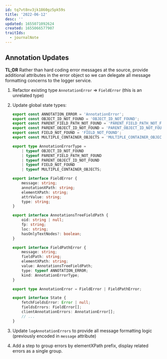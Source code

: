 ```yaml
---
id: tq7vt8nv3jk1860gz5pk59s
title: '2022-06-12'
desc: ''
updated: 1655071092624
created: 1655066577907
traitIds:
  - journalNote
---
```


## Annotation Updates

**TL;DR** Rather than hard coding error messages at the source, provide additional attributes in the error object so we can delegate all message formatting concerns to the logger service.

1. Refactor existing type `AnnotationError` => `FieldError` (this is an unrelated type)

2. Update global state types:

    ```ts
    export const ANNOTATION_ERROR = 'AnnotationError';
    export const OBJECT_ID_NOT_FOUND = 'OBJECT_ID_NOT_FOUND';
    export const PARENT_FIELD_PATH_NOT_FOUND = 'PARENT_FIELD_PATH_NOT_FOUND';
    export const PARENT_OBJECT_ID_NOT_FOUND = 'PARENT_OBJECT_ID_NOT_FOUND';
    export const FIELD_NOT_FOUND = 'FIELD_NOT_FOUND';
    export const MULTIPLE_CONTAINER_OBJECTS = 'MULTIPLE_CONTAINER_OBJECTS';

    export type AnnotationErrorType =
        | typeof OBJECT_ID_NOT_FOUND
        | typeof PARENT_FIELD_PATH_NOT_FOUND
        | typeof PARENT_OBJECT_ID_NOT_FOUND
        | typeof FIELD_NOT_FOUND
        | typeof MULTIPLE_CONTAINER_OBJECTS;

    export interface FieldError {
        message: string;
        annotationXPath: string;
        elementXPath: string;
        attrValue: string;
        type: string;
    }

    export interface AnnotationsTreeFieldPath {
        oid: string | null;
        fp: string;
        loc: string;
        hasOnlyTextNodes?: boolean;
    }

    export interface FieldPathError {
        message: string;
        fieldPath: string;
        elementXPath: string;
        value: AnnotationsTreeFieldPath;
        type: typeof ANNOTATION_ERROR;
        kind: AnnotationErrorType;
    }

    export type AnnotationError = FieldError | FieldPathError;

    export interface State {
        fetchFieldsError: Error | null;
        fieldsErrors: FieldError[];
        clientAnnotationErrors: AnnotationError[];
        // ...
    }

    ```

3. Update `logAnnotationErrors` to provide all message formatting logic (previously encoded in `message` attribute)

4. Add a step to group errors by elementXPath prefix, display related errors as a single group.

